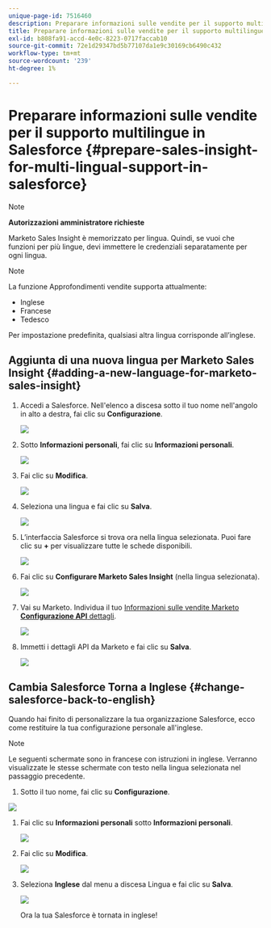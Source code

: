 ```yaml
---
unique-page-id: 7516460
description: Preparare informazioni sulle vendite per il supporto multilingue in Salesforce - Documenti Marketo - Documentazione del prodotto
title: Preparare informazioni sulle vendite per il supporto multilingue in Salesforce
exl-id: b808fa91-accd-4e0c-8223-0717faccab10
source-git-commit: 72e1d29347bd5b77107da1e9c30169cb6490c432
workflow-type: tm+mt
source-wordcount: '239'
ht-degree: 1%

---
```


# Preparare informazioni sulle vendite per il supporto multilingue in Salesforce {#prepare-sales-insight-for-multi-lingual-support-in-salesforce}

>[!NOTE]
>
>**Autorizzazioni amministratore richieste**

Marketo Sales Insight è memorizzato per lingua. Quindi, se vuoi che funzioni per più lingue, devi immettere le credenziali separatamente per ogni lingua.

>[!NOTE]
>
>La funzione Approfondimenti vendite supporta attualmente:
>
>* Inglese
>* Francese
>* Tedesco
>
>Per impostazione predefinita, qualsiasi altra lingua corrisponde all’inglese.

## Aggiunta di una nuova lingua per Marketo Sales Insight {#adding-a-new-language-for-marketo-sales-insight}

1. Accedi a Salesforce. Nell&#39;elenco a discesa sotto il tuo nome nell&#39;angolo in alto a destra, fai clic su **Configurazione**.

   ![](assets/image2015-7-6-16-3a5-3a6.png)

1. Sotto **Informazioni personali**, fai clic su **Informazioni personali**.

   ![](assets/image2015-7-6-16-3a5-3a25.png)

1. Fai clic su **Modifica**.

   ![](assets/image2015-7-6-16-3a5-3a38.png)

1. Seleziona una lingua e fai clic su **Salva**.

   ![](assets/image2015-7-6-16-3a5-3a47.png)

1. L’interfaccia Salesforce si trova ora nella lingua selezionata. Puoi fare clic su **+** per visualizzare tutte le schede disponibili.

   ![](assets/image2015-7-6-16-3a6-3a10.png)

1. Fai clic su **Configurare Marketo Sales Insight** (nella lingua selezionata).

   ![](assets/image2015-7-6-16-3a7-3a15.png)

1. Vai su Marketo. Individua il tuo [Informazioni sulle vendite Marketo **Configurazione API** dettagli](/help/marketo/product-docs/marketo-sales-insight/msi-for-salesforce/configuration/configure-marketo-sales-insight-in-salesforce-enterprise-unlimited.md#configure-marketo-sales-insight).

   ![](assets/image2015-7-6-16-3a41-3a2.png)

1. Immetti i dettagli API da Marketo e fai clic su **Salva**.

   ![](assets/image2015-7-6-16-3a7-3a43.png)

## Cambia Salesforce Torna a Inglese {#change-salesforce-back-to-english}

Quando hai finito di personalizzare la tua organizzazione Salesforce, ecco come restituire la tua configurazione personale all&#39;inglese.

>[!NOTE]
>
>Le seguenti schermate sono in francese con istruzioni in inglese.  Verranno visualizzate le stesse schermate con testo nella lingua selezionata nel passaggio precedente.

1. Sotto il tuo nome, fai clic su **Configurazione**.

![](assets/image2015-7-6-16-3a5-3a6.png)

1. Fai clic su **Informazioni personali** sotto **Informazioni personali**.

   ![](assets/image2015-7-6-16-3a8-3a3.png)

1. Fai clic su **Modifica**.

   ![](assets/image2015-7-6-16-3a8-3a19.png)

1. Seleziona **Inglese** dal menu a discesa Lingua e fai clic su **Salva**.

   ![](assets/image2015-7-6-16-3a8-3a31.png)

   Ora la tua Salesforce è tornata in inglese!
